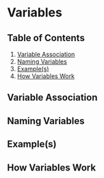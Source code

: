 # Variables

## Table of Contents

1. [Variable Association](#variable-association)
2. [Naming Variables](#naming-variables)
3. [Example(s)](#examples)
4. [How Variables Work](#how-variables-work)

## Variable Association

## Naming Variables

## Example(s)

## How Variables Work